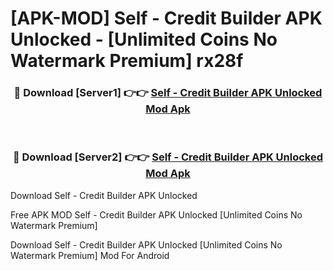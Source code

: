 # [APK-MOD] Self - Credit Builder APK Unlocked - [Unlimited Coins No Watermark Premium] rx28f



<div align="center">
<h3>🔴 Download [Server1] 👉👉 <a href="https://momento.my/?title=Self_-_Credit_Builder_APK_Unlocked">Self - Credit Builder APK Unlocked Mod Apk</a></h3><br>

<h3>🔴 Download [Server2] 👉👉 <a href="https://momento.my/?title=Self_-_Credit_Builder_APK_Unlocked">Self - Credit Builder APK Unlocked Mod Apk</a></h3>
</div>



Download Self - Credit Builder APK Unlocked 

Free APK MOD Self - Credit Builder APK Unlocked [Unlimited Coins No Watermark Premium]

Download Self - Credit Builder APK Unlocked [Unlimited Coins No Watermark Premium] Mod For Android
